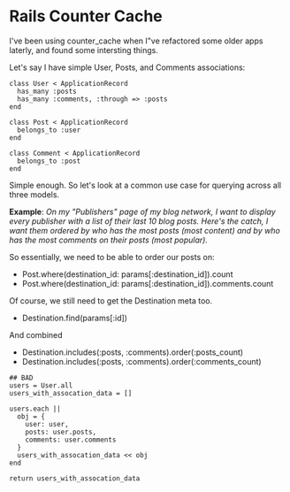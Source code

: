 Rails Counter Cache
===

I've been using counter_cache when I"ve refactored some older apps laterly, and found some intersting things.

Let's say I have simple User, Posts, and Comments associations: 

```
class User < ApplicationRecord
  has_many :posts
  has_many :comments, :through => :posts
end

class Post < ApplicationRecord
  belongs_to :user
end

class Comment < ApplicationRecord
  belongs_to :post
end
```

Simple enough. So let's look at a common use case for querying across all three models.

**Example**:
*On my "Publishers" page of my blog network, I want to display every publisher with a list of their last 10 blog posts. Here's the catch, I want them ordered by who has the most posts (most content) and by who has the most comments on their posts (most popular).*


So essentially, we need to be able to order our posts on: 

* Post.where(destination_id: params[:destination_id]).count
* Post.where(destination_id: params[:destination_id]).comments.count

Of course, we still need to get the Destination meta too.

* Destination.find(params[:id])

And combined

* Destination.includes(:posts, :comments).order(:posts_count)
* Destination.includes(:posts, :comments).order(:comments_count)

 
```
## BAD
users = User.all
users_with_assocation_data = []

users.each ||
  obj = {
    user: user,
    posts: user.posts,
    comments: user.comments
  }
  users_with_assocation_data << obj
end

return users_with_assocation_data
```

```

```





